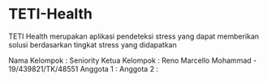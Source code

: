 # TETI-Health
TETI Health merupakan aplikasi pendeteksi stress yang dapat memberikan solusi berdasarkan tingkat stress yang didapatkan

Nama Kelompok : Seniority
Ketua Kelompok : Reno Marcello Mohammad - 19/439821/TK/48551
Anggota 1 : 
Anggota 2 : 
